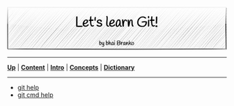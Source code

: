 <p align='center'>
 <img src='../../Assets/banners/banner-bhai-branko.png' />
</p>

________________________________________________________________________________
[**Up**](../../03-Operations/operations.md) |
[**Content**](../../README.md) |
[**Intro**](../../01-Introduction/introduction.md) |
[**Concepts**](../../02-Concepts/concepts.md) |
[**Dictionary**](../../04-Appendix/dictionary.md)
________________________________________________________________________________

- [git help](01-git-help.md)
- [git cmd help](02-git-cmd-help.md)
